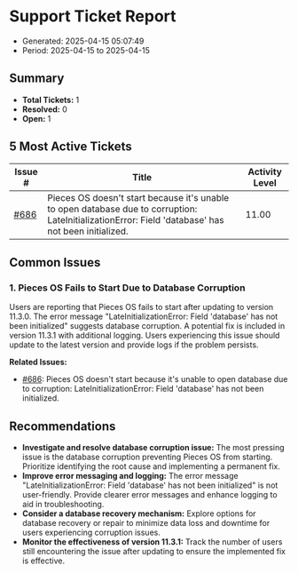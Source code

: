 # Support Ticket Report
- Generated: 2025-04-15 05:07:49
- Period: 2025-04-15 to 2025-04-15

## Summary
- **Total Tickets:** 1
- **Resolved:** 0
- **Open:** 1

## 5 Most Active Tickets
| Issue # | Title | Activity Level |
|---------|-------|----------------|
| [#686](https://github.com/pieces-app/support/issues/686) | Pieces OS doesn't start because it's unable to open database due to corruption: LateInitializationError: Field 'database' has not been initialized. | 11.00 |

## Common Issues
### 1. Pieces OS Fails to Start Due to Database Corruption
Users are reporting that Pieces OS fails to start after updating to version 11.3.0. The error message "LateInitializationError: Field 'database' has not been initialized" suggests database corruption. A potential fix is included in version 11.3.1 with additional logging. Users experiencing this issue should update to the latest version and provide logs if the problem persists.

**Related Issues:**
- [#686](https://github.com/pieces-app/support/issues/686): Pieces OS doesn't start because it's unable to open database due to corruption: LateInitializationError: Field 'database' has not been initialized.


## Recommendations
- **Investigate and resolve database corruption issue:** The most pressing issue is the database corruption preventing Pieces OS from starting. Prioritize identifying the root cause and implementing a permanent fix. 
- **Improve error messaging and logging:** The error message "LateInitializationError: Field 'database' has not been initialized" is not user-friendly. Provide clearer error messages and enhance logging to aid in troubleshooting. 
- **Consider a database recovery mechanism:** Explore options for database recovery or repair to minimize data loss and downtime for users experiencing corruption issues.
- **Monitor the effectiveness of version 11.3.1:** Track the number of users still encountering the issue after updating to ensure the implemented fix is effective. 
